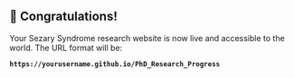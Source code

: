 
## 🎉 Congratulations!

Your Sezary Syndrome research website is now live and accessible to the world. The URL format will be:

**`https://yourusername.github.io/PhD_Research_Progress`**


